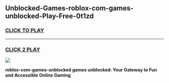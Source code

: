 
## Unblocked-Games-roblox-com-games-unblocked-Play-Free-0t1zd
<h3>
<a href="https://premium76.site?title=roblox-com-games-unblocked&ref=24M">CLICK TO PLAY</a></h3>
<hr>

<h3>
<a href="https://premium76.site?title=roblox-com-games-unblocked&ref=24M">CLICK 2 PLAY</a>
  
</h3>

<a href="https://premium76.site?title=roblox-com-games-unblocked&ref=24M"><img src="https://clearcache.store/games.png"></a>


**roblox-com-games-unblocked games unblocked: Your Gateway to Fun and Accessible Online Gaming**
